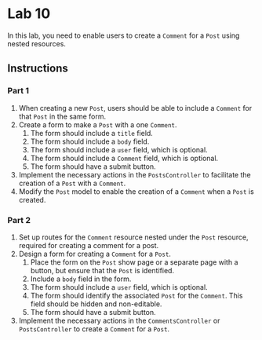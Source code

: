 # Lab 10

In this lab, you need to enable users to create a `Comment` for a `Post` using nested resources.

## Instructions

### Part 1

1. When creating a new `Post`, users should be able to include a `Comment` for that `Post` in the same form.
2. Create a form to make a `Post` with a one `Comment`.
   1. The form should include a `title` field.
   2. The form should include a `body` field.
   3. The form should include a `user` field, which is optional.
   4. The form should include a `Comment` field, which is optional.
   5. The form should have a submit button.
3. Implement the necessary actions in the `PostsController` to facilitate the creation of a `Post` with a `Comment`.
4. Modify the `Post` model to enable the creation of a `Comment` when a `Post` is created.

### Part 2

1. Set up routes for the `Comment` resource nested under the `Post` resource, required for creating a comment for a post.
2. Design a form for creating a `Comment` for a `Post`.
   1. Place the form on the `Post` show page or a separate page with a button, but ensure that the `Post` is identified.
   2. Include a `body` field in the form.
   3. The form should include a `user` field, which is optional.
   4. The form should identify the associated `Post` for the `Comment`. This field should be hidden and non-editable.
   5. The form should have a submit button.
3. Implement the necessary actions in the `CommentsController` or `PostsController` to create a `Comment` for a `Post`.
